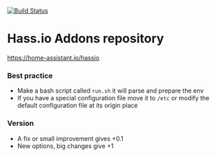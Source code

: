 [![Build Status](https://dev.azure.com/home-assistant/Home%20Assistant/_apis/build/status/home-assistant.hassio-addons?branchName=master)](https://dev.azure.com/home-assistant/Home%20Assistant/_build/latest?definitionId=7&branchName=master)

# Hass.io Addons repository

https://home-assistant.io/hassio

### Best practice
- Make a bash script called `run.sh` it will parse and prepare the env
- If you have a special configuration file move it to `/etc` or modify the default configuration file at its origin place

### Version
- A fix or small improvement gives +0.1
- New options, big changes give +1
